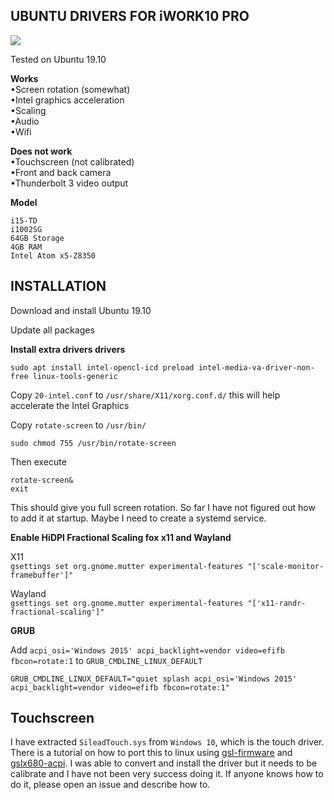 UBUNTU DRIVERS FOR iWORK10 PRO
------------------------------
<img src="https://github.com/giovannicaligaris/iwork10-pro-linux/blob/master/iwork10-ubuntu.png?raw=true">

Tested on Ubuntu 19.10

<p><b>Works</b><br>
•Screen rotation (somewhat)<br>
•Intel graphics acceleration<br>
•Scaling<br>
•Audio<br>
•Wifi</p>

<p><b>Does not work</b><br>
•Touchscreen (not calibrated)<br>
•Front and back camera<br>
•Thunderbolt 3 video output</p>

<b>Model</b>

`i15-TD`<br>
`i1002SG`<br>
`64GB Storage`<br>
`4GB RAM`<br>
`Intel Atom x5-Z8350`


INSTALLATION
-------------

Download and install Ubuntu 19.10

Update all packages

<b>Install extra drivers drivers</b>

`sudo apt install intel-opencl-icd preload intel-media-va-driver-non-free linux-tools-generic`

Copy `20-intel.conf` to `/usr/share/X11/xorg.conf.d/` this will help accelerate the Intel Graphics

Copy `rotate-screen` to `/usr/bin/`

`sudo chmod 755 /usr/bin/rotate-screen`

Then execute 

`rotate-screen&`<br>
`exit`

This should give you full screen rotation. So far I have not figured out how to add it at startup. Maybe I need to create a systemd service.

<b>Enable HiDPI Fractional Scaling fox x11 and Wayland</b>

X11<br>
`gsettings set org.gnome.mutter experimental-features "['scale-monitor-framebuffer']"`

Wayland<br>
`gsettings set org.gnome.mutter experimental-features "['x11-randr-fractional-scaling']"`

<b>GRUB</b>

Add `acpi_osi='Windows 2015' acpi_backlight=vendor video=efifb fbcon=rotate:1` to `GRUB_CMDLINE_LINUX_DEFAULT`

`GRUB_CMDLINE_LINUX_DEFAULT="quiet splash acpi_osi='Windows 2015' acpi_backlight=vendor video=efifb fbcon=rotate:1"`


Touchscreen
-----------

I have extracted `SileadTouch.sys` from `Windows 10`, which is the touch driver. There is a tutorial on how to port this to linux using <a href="https://github.com/onitake/gsl-firmware">gsl-firmware</a> and <a href="https://github.com/onitake/gslx680-acpi">gslx680-acpi</a>. I was able to convert and install the driver but it needs to be calibrate and I have not been very success doing it. If anyone knows how to do it, please open an issue and describe how to.
